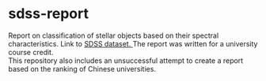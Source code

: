 # sdss-report
Report on classification of stellar objects based on their spectral characteristics. Link to <a href="https://www.kaggle.com/datasets/fedesoriano/stellar-classification-dataset-sdss17" >SDSS dataset. </a>The report was written for a university course credit.<br>
This repository also includes an unsuccessful attempt to create a report based on the ranking of Chinese universities.
